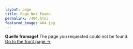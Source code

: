 ```yaml
---
layout: page
title: Page Not Found
permalink: /404.html
featured_image: 404.jpg
---
```


**Quelle fromage!** 
The page you requested could not be found. <br />
<a class="error-link" href="{{ site.baseurl }}/">Go to the front page &rarr;</a>
